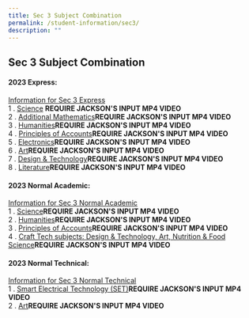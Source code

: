 ```yaml
---
title: Sec 3 Subject Combination
permalink: /student-information/sec3/
description: ""
---
```

## Sec 3 Subject Combination

#### 2023 Express:

[Information for Sec 3 Express](/files/Sec%203E%20Subject%20Combi.pdf)<br>
1 \. [Science](https://drive.google.com/file/d/1HVow8zSlFP1SPquim4mKAC3OR7wwp8kS/view) **REQUIRE JACKSON'S INPUT MP4 VIDEO**<br>
2 \. [Additional Mathematics](https://drive.google.com/file/d/1LMryO53TbbPyXQmH73Hqj55YpqDkcu-3/view)**REQUIRE JACKSON'S INPUT MP4 VIDEO**<br>
3 \. [Humanities](https://drive.google.com/file/d/1cAeuHN8T7ewlPDCWNsrBP6ZwQ41SQdol/view)**REQUIRE JACKSON'S INPUT MP4 VIDEO**<br>
4 \. [Principles of Accounts](https://drive.google.com/file/d/18MFXJJHLIs7IlJs3SjyGdaUCIV-kvvct/view)**REQUIRE JACKSON'S INPUT MP4 VIDEO**<br>
5 \. [Electronics](https://drive.google.com/file/d/14bdPB1tog-MLmwfm7pQFWOf-rmXI1NfY/view)**REQUIRE JACKSON'S INPUT MP4 VIDEO**<br>
6 \. [Art](https://drive.google.com/file/d/1omrrk6sJXbKoVwxQkXJb0VmTfGWD2Puy/view)**REQUIRE JACKSON'S INPUT MP4 VIDEO**<br>
7 \. [Design & Technology](https://drive.google.com/file/d/1bhL9USLcJ27r5xM4v9gVcCmnMX_FRslT/view)**REQUIRE JACKSON'S INPUT MP4 VIDEO**<br>
8 \. [Literature](https://drive.google.com/file/d/1yvhZGT0PqCptlws_P75ji02_V2uKgt5W/view)**REQUIRE JACKSON'S INPUT MP4 VIDEO**

#### 2023 Normal Academic:

[Information for Sec 3 Normal Academic](/files/Sec%203NA%20Subject%20Combi.pdf)<br>
1 \. [Science](https://drive.google.com/file/d/1m1TAZHZQCnCA0yu92fF-y59oHtrVRFSQ/view)**REQUIRE JACKSON'S INPUT MP4 VIDEO**<br>
2 \. [Humanities](https://drive.google.com/file/d/1qIILfAOe-DD9H4OzcpkymNur204eMqsd/view)**REQUIRE JACKSON'S INPUT MP4 VIDEO**<br>
3 \. [Principles of Accounts](https://drive.google.com/file/d/1sT_MGr9YNNAjYekMaqT_56ssmOHou_0E/view)**REQUIRE JACKSON'S INPUT MP4 VIDEO**<br>
4 \. [Craft Tech subjects: Design & Technology, Art, Nutrition & Food Science](https://drive.google.com/file/d/1wyqKI3Q89RlQaQgq-nevUsf4TbYIxCWI/view)**REQUIRE JACKSON'S INPUT MP4 VIDEO**

#### 2023 Normal Technical:

[Information for Sec 3 Normal Technical](/files/Sec%203NT%20Subject%20Combi.pdf)<br>
1 \. [Smart Electrical Technology (SET)](https://drive.google.com/file/d/1qDfcn3deQj68vKeI47EChdxr72pndMwW/view)**REQUIRE JACKSON'S INPUT MP4 VIDEO**<br>
2 \. [Art](https://drive.google.com/file/d/1cF2jIQh0M2kdVjuJmJa8V3Wr_LxX-gAh/view)**REQUIRE JACKSON'S INPUT MP4 VIDEO**